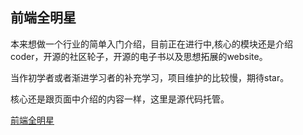 ## 前端全明星

本来想做一个行业的简单入门介绍，目前正在进行中,核心的模块还是介绍coder，开源的社区轮子，开源的电子书以及思想拓展的website。

当作初学者或者渐进学习者的补充学习，项目维护的比较慢，期待star。

核心还是跟页面中介绍的内容一样，这里是源代码托管。

[前端全明星](http://babyshark.work)


